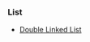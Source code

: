 ### List

* [Double Linked List](https://github.com/jiangxq18/leetcode/blob/master/Introduction-of-Algorithms/list/double_linked_list.cc)
